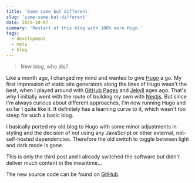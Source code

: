 ```yaml
---
title: 'Same same but different'
slug: 'same-same-but-different'
date: 2022-10-07
summary: 'Restart of this blog with 100% more Hugo.'
tags:
  - development
  - meta
  - blog
---
```


> New blog, who dis?

Like a month ago, I changed my mind and wanted to give [Hugo](https://gohugo.io/) a go. My first impression of static site generators along the lines of Hugo wasn't the best, when I played around with [GitHub Pages](https://pages.github.com/) and [Jekyll](https://jekyllrb.com/) ages ago. That's why I initially went with the route of building my own with [Nextjs](https://nextjs.org/). But since I'm always curious about different approaches, I'm now running Hugo and so far I quite like it. It definitely has a learning curve to it, which wasn't too steep for such a basic blog.

I basically ported my old blog to Hugo with some minor adjustments in styling and the decision of not using any JavaScript or other external, not-self-hosted dependencies. Therefore the old switch to toggle between light and dark mode is gone.

This is only the third post and I already switched the software but didn't deliver much content in the meantime...

The new source code can be found on [GitHub](https://github.com/stffffn/hugo-blog).
